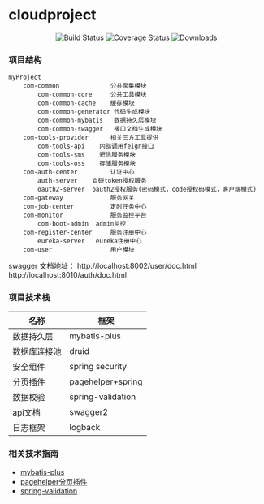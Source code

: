 # cloudproject

<p align="center"> 
 <img src="https://img.shields.io/circleci/project/vuejs/vue/dev.svg" alt="Build Status">
  <img src="https://img.shields.io/badge/Spring%20Cloud-Hoxton.SR5.RELEASE-blue.svg" alt="Coverage Status">
  <img src="https://img.shields.io/badge/Spring%20Boot-2.2.7.RELEASE-blue.svg" alt="Downloads">
</p>

### 项目结构

```
myProject
    com-common              公共聚集模块
        com-common-core     公共工具模块
        com-common-cache    缓存模块
        com-common-generator 代码生成模块
        com-common-mybatis   数据持久层模块
        com-common-swagger   接口文档生成模块
    com-tools-provider      相关三方工具提供
        com-tools-api    内部调用feign接口
        com-tools-sms    短信服务模块
        com-tools-oss    存储服务模块
    com-auth-center         认证中心
        auth-server    自研token授权服务
        oauth2-server  oauth2授权服务(密码模式，code授权码模式，客户端模式)
    com-gateway             服务网关
    com-job-center          定时任务中心
    com-monitor             服务监控平台
        com-boot-admin  admin监控
    com-register-center     服务注册中心
        eureka-server   eureka注册中心
    com-user                用户模块   

```
swagger 文档地址：
 http://localhost:8002/user/doc.html
 http://localhost:8010/auth/doc.html

### 项目技术栈

名称 | 框架 |
----| ----| 
数据持久层| mybatis-plus| 
数据库连接池 |druid | 
安全组件| spring security| 
分页插件| pagehelper+spring| 
数据校验| spring-validation|
api文档| swagger2 |
日志框架| logback|


### 相关技术指南

* [mybatis-plus](https://mp.baomidou.com/)
* [pagehelper分页插件](https://pagehelper.github.io/)
* [spring-validation](https://www.cnblogs.com/cjsblog/p/8946768.html)
